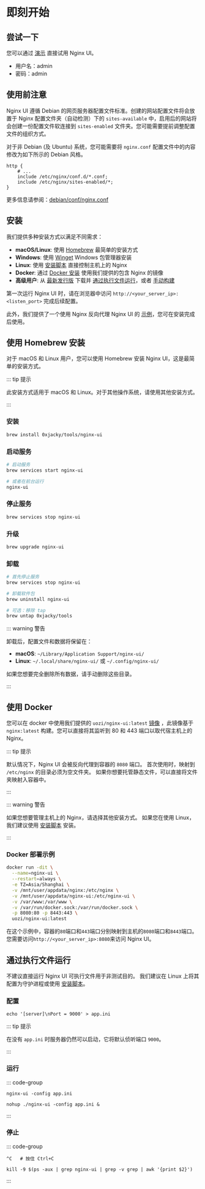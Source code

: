 # 即刻开始

## 尝试一下

您可以通过 [演示](https://demo.nginxui.com) 直接试用 Nginx UI。

- 用户名：admin
- 密码：admin

## 使用前注意

Nginx UI 遵循 Debian 的网页服务器配置文件标准。创建的网站配置文件将会放置于 Nginx
配置文件夹（自动检测）下的 `sites-available` 中，启用后的网站将会创建一份配置文件软连接到 `sites-enabled`
文件夹。您可能需要提前调整配置文件的组织方式。

对于非 Debian (及 Ubuntu) 系统，您可能需要将 `nginx.conf` 配置文件中的内容修改为如下所示的 Debian 风格。

```nginx
http {
	# ...
	include /etc/nginx/conf.d/*.conf;
	include /etc/nginx/sites-enabled/*;
}
```

更多信息请参阅：[debian/conf/nginx.conf](https://salsa.debian.org/nginx-team/nginx/-/blob/master/debian/conf/nginx.conf#L59-L60)

## 安装

我们提供多种安装方式以满足不同需求：

- **macOS/Linux**: 使用 [Homebrew](./install-homebrew) 最简单的安装方式
- **Windows**: 使用 [Winget](./install-winget) Windows 包管理器安装
- **Linux**: 使用 [安装脚本](./install-script-linux) 直接控制主机上的 Nginx
- **Docker**: 通过 [Docker 安装](#使用-docker) 使用我们提供的包含 Nginx 的镜像
- **高级用户**: 从 [最新发行版](https://github.com/0xJacky/nginx-ui/releases/latest) 下载并 [通过执行文件运行](#通过执行文件运行)，或者 [手动构建](./build)

第一次运行 Nginx UI 时，请在浏览器中访问 `http://<your_server_ip>:<listen_port>` 完成后续配置。

此外，我们提供了一个使用 Nginx 反向代理 Nginx UI 的 [示例](./nginx-proxy-example)，您可在安装完成后使用。

## 使用 Homebrew 安装

对于 macOS 和 Linux 用户，您可以使用 Homebrew 安装 Nginx UI，这是最简单的安装方式。

::: tip 提示

此安装方式适用于 macOS 和 Linux。对于其他操作系统，请使用其他安装方式。

:::

### 安装

```bash
brew install 0xjacky/tools/nginx-ui
```

### 启动服务

```bash
# 启动服务
brew services start nginx-ui

# 或者在前台运行
nginx-ui
```

### 停止服务

```bash
brew services stop nginx-ui
```

### 升级

```bash
brew upgrade nginx-ui
```

### 卸载

```bash
# 首先停止服务
brew services stop nginx-ui

# 卸载软件包
brew uninstall nginx-ui

# 可选：移除 tap
brew untap 0xjacky/tools
```

::: warning 警告

卸载后，配置文件和数据将保留在：
- **macOS**: `~/Library/Application Support/nginx-ui/`
- **Linux**: `~/.local/share/nginx-ui/` 或 `~/.config/nginx-ui/`

如果您想要完全删除所有数据，请手动删除这些目录。

:::

## 使用 Docker

您可以在 docker 中使用我们提供的 `uozi/nginx-ui:latest` [镜像](https://hub.docker.com/r/uozi/nginx-ui)
，此镜像基于 `nginx:latest` 构建。您可以直接将其监听到 80 和 443 端口以取代宿主机上的 Nginx。

::: tip 提示

默认情况下，Nginx UI 会被反向代理到容器的 `8080` 端口。
首次使用时，映射到 `/etc/nginx` 的目录必须为空文件夹。
如果你想要托管静态文件，可以直接将文件夹映射入容器中。

:::

::: warning 警告

如果您想要管理主机上的 Nginx，请选择其他安装方式。
如果您在使用 Linux，我们建议使用 [安装脚本](./install-script-linux) 安装。

:::

### Docker 部署示例

```bash
docker run -dit \
  --name=nginx-ui \
  --restart=always \
  -e TZ=Asia/Shanghai \
  -v /mnt/user/appdata/nginx:/etc/nginx \
  -v /mnt/user/appdata/nginx-ui:/etc/nginx-ui \
  -v /var/www:/var/www \
  -v /var/run/docker.sock:/var/run/docker.sock \
  -p 8080:80 -p 8443:443 \
  uozi/nginx-ui:latest
```

在这个示例中，容器的`80`端口和`443`端口分别映射到主机的`8080`端口和`8443`端口。
您需要访问`http://<your_server_ip>:8080`来访问 Nginx UI。

## 通过执行文件运行

不建议直接运行 Nginx UI 可执行文件用于非测试目的。
我们建议在 Linux 上将其配置为守护进程或使用 [安装脚本](./install-script-linux)。

### 配置

```shell
echo '[server]\nPort = 9000' > app.ini
```

::: tip 提示

在没有 `app.ini` 时服务器仍然可以启动，它将默认侦听端口 `9000`。

:::

### 运行

::: code-group

```shell [终端]
nginx-ui -config app.ini
```

```shell [后台]
nohup ./nginx-ui -config app.ini &
```

:::


### 停止

::: code-group

```shell [终端]
^C   # 按住 Ctrl+C
```

```shell [后台]
kill -9 $(ps -aux | grep nginx-ui | grep -v grep | awk '{print $2}')
```

:::
